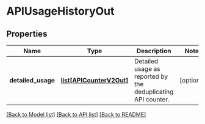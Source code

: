 # APIUsageHistoryOut

## Properties
Name | Type | Description | Notes
------------ | ------------- | ------------- | -------------
**detailed_usage** | [**list[APICounterV2Out]**](APICounterV2Out.md) | Detailed usage as reported by the deduplicating API counter. | [optional] 

[[Back to Model list]](../README.md#documentation-for-models) [[Back to API list]](../README.md#documentation-for-api-endpoints) [[Back to README]](../README.md)


